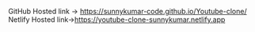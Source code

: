 GitHub Hosted link -> https://sunnykumar-code.github.io/Youtube-clone/ <br>
Netlify Hosted link->https://youtube-clone-sunnykumar.netlify.app
